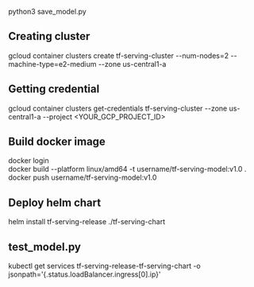 python3 save_model.py

## Creating cluster
gcloud container clusters create tf-serving-cluster --num-nodes=2 --machine-type=e2-medium --zone us-central1-a

## Getting credential
gcloud container clusters get-credentials tf-serving-cluster --zone us-central1-a --project <YOUR_GCP_PROJECT_ID>

## Build docker image
docker login <br/>
docker build --platform linux/amd64 -t username/tf-serving-model:v1.0 . <br/>
docker push username/tf-serving-model:v1.0

## Deploy helm chart

helm install tf-serving-release ./tf-serving-chart

## test_model.py 
kubectl get services tf-serving-release-tf-serving-chart -o jsonpath='{.status.loadBalancer.ingress[0].ip}'



